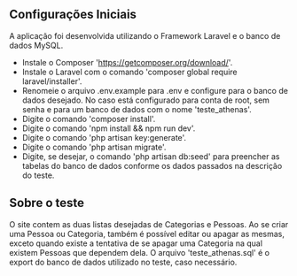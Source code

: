 ## Configurações Iniciais

A aplicação foi desenvolvida utilizando o Framework Laravel e o banco de dados MySQL.

- Instale o Composer 'https://getcomposer.org/download/'.
- Instale o Laravel com o comando 'composer global require laravel/installer'.
- Renomeie o arquivo .env.example para .env e configure para o banco de dados desejado. No caso está configurado para conta de root, sem senha e para um banco de dados com o nome 'teste_athenas'.
- Digite o comando 'composer install'.
- Digite o comando 'npm install && npm run dev'.
- Digite o comando 'php artisan key:generate'.
- Digite o comando 'php artisan migrate'.
- Digite, se desejar, o comando 'php artisan db:seed' para preencher as tabelas do banco de dados conforme os dados passados na descrição do teste.

## Sobre o teste

O site contem as duas listas desejadas de Categorias e Pessoas. Ao se criar uma Pessoa ou Categoria, também é possível editar ou apagar as mesmas, exceto quando existe a tentativa de se apagar uma Categoria na qual existem Pessoas que dependem dela.
O arquivo 'teste_athenas.sql' é o export do banco de dados utilizado no teste, caso necessário.
